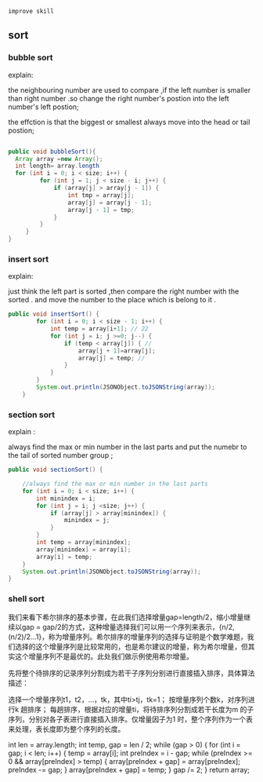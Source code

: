 ```
improve skill

```

## sort


### bubble sort

explain:

the neighbouring number are used to compare ,if the left number is smaller than right number .so change the right number's postion into the left number's left postion;

the effction is that the biggest or smallest always move into the head or tail postion;


``` java

public void bubbleSort(){
  Array array =new Array();
  int length= array.length
  for (int i = 0; i < size; i++) {
         for (int j = 1; j < size - i; j++) {
             if (array[j] > array[j - 1]) {
                 int tmp = array[j];
                 array[j] = array[j - 1];
                 array[j - 1] = tmp;
             }
         }
     }
}

```

### insert sort


explain:

just think the left part is sorted ,then compare the right number with the sorted . and move the number to the place
which is belong to it .

``` java
public void insertSort() {
        for (int i = 0; i < size - 1; i++) {
            int temp = array[i+1]; // 22
            for (int j = i; j >=0; j--) {
                if (temp < array[j]) { //
                    array[j + 1]=array[j];
                    array[j] = temp; //
                }
            }
        }
        System.out.println(JSONObject.toJSONString(array));
    }

```

###  section sort

explain :

always find the max or min number in the last parts and put the numebr to the tail of sorted number group ;

``` java
public void sectionSort() {

    //always find the max or min number in the last parts
    for (int i = 0; i < size; i++) {
        int minindex = i;
        for (int j = i; j <size; j++) {
            if (array[j] > array[minindex]) {
                minindex = j;
            }
        }
        int temp = array[minindex];
        array[minindex] = array[i];
        array[i] = temp;
    }
    System.out.println(JSONObject.toJSONString(array));
}

```


### shell sort


我们来看下希尔排序的基本步骤，在此我们选择增量gap=length/2，缩小增量继续以gap = gap/2的方式，这种增量选择我们可以用一个序列来表示，{n/2,(n/2)/2...1}，称为增量序列。希尔排序的增量序列的选择与证明是个数学难题，我们选择的这个增量序列是比较常用的，也是希尔建议的增量，称为希尔增量，但其实这个增量序列不是最优的。此处我们做示例使用希尔增量。

先将整个待排序的记录序列分割成为若干子序列分别进行直接插入排序，具体算法描述：

选择一个增量序列t1，t2，…，tk，其中ti>tj，tk=1；
按增量序列个数k，对序列进行k 趟排序；
每趟排序，根据对应的增量ti，将待排序列分割成若干长度为m 的子序列，分别对各子表进行直接插入排序。仅增量因子为1 时，整个序列作为一个表来处理，表长度即为整个序列的长度。

int len = array.length;
      int temp, gap = len / 2;
      while (gap > 0) {
          for (int i = gap; i < len; i++) {
              temp = array[i];
              int preIndex = i - gap;
              while (preIndex >= 0 && array[preIndex] > temp) {
                  array[preIndex + gap] = array[preIndex];
                  preIndex -= gap;
              }
              array[preIndex + gap] = temp;
          }
          gap /= 2;
      }
      return array;
